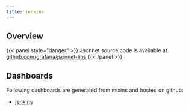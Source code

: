 ```yaml
---
title: jenkins
---
```


## Overview



{{< panel style="danger" >}}
Jsonnet source code is available at [github.com/grafana/jsonnet-libs](https://github.com/grafana/jsonnet-libs/tree/master/jenkins-mixin)
{{< /panel >}}

## Dashboards
Following dashboards are generated from mixins and hosted on github:


- [jenkins](https://github.com/monitoring-mixins/website/blob/master/assets/jenkins/dashboards/jenkins.json)
